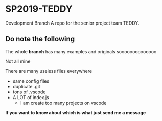 # SP2019-TEDDY
Development Branch
A repo for the senior project team TEDDY.

## Do note the following
The whole **branch** has many examples and originals soooooooooooooo

Not all mine

There are many useless files everywhere
- same config files
- duplicate .git
- tons of .vscode
- A LOT of index.js 
  - I am create too many projects on vscode

**If you want to know about which is what just send me a message**
